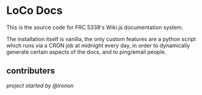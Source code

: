 # LoCo Docs
This is the source code for FRC 5338's Wiki.js documentation system.

The installation itself is vanilla, the only custom features are a python script which runs via a CRON job at midnight every day, in order to dynamically generate certain aspects of the docs, and to ping/email people.


## contributers
*project started by @ironon*
